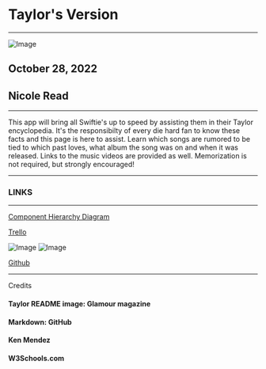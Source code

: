 # Taylor's Version 


***
![Image](https://media.glamour.com/photos/630c2f5e8e9d0a50459956f1/4:3/w_3200,h_2400,c_limit/1418877044)

## October 28, 2022

## Nicole Read
***


This app will bring all Swiftie's up to speed by assisting them in their Taylor encyclopedia. It's the responsibilty of every die hard fan to know these facts and this page is here to assist. Learn which songs are rumored to be tied to which past loves, what album the song was on and when it was released. Links to the music videos are provided as well. Memorization is not required, but strongly encouraged! 
***
### LINKS
***
[Component Hierarchy Diagram](https://lucid.app/lucidchart/b565caab-2e81-4fd9-9987-f8fd64232670/edit?viewport_loc=-11%2C492%2C2219%2C1108%2C0_0&invitationId=inv_233f3af9-c6e2-4763-905f-8274263188ce)

[Trello](https://trello.com/invite/b/EZAHB73O/ATTI193e41980fa028a6023395b085d9a1e38FDA059A/taylors-version)

![Image](https://user-images.githubusercontent.com/107156341/198948446-079b76e2-37d5-404f-b3db-a217f22335e8.png)
![Image](https://user-images.githubusercontent.com/107156341/198948832-24cc1b27-058b-4ca1-b5b6-6c21b26a36c5.png)



[Github]()
***
Credits

#### Taylor README image: Glamour magazine

#### Markdown: GitHub
#### Ken Mendez
#### W3Schools.com

